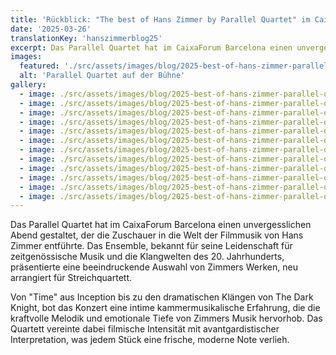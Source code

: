 ```yaml
---
title: 'Rückblick: "The best of Hans Zimmer by Parallel Quartet" im CaixaForum Barcelona'
date: '2025-03-26'
translationKey: 'hanszimmerblog25'
excerpt: Das Parallel Quartet hat im CaixaForum Barcelona einen unvergesslichen Abend gestaltet, der die Zuschauer in die Welt der Filmmusik von Hans Zimmer entführte
images:
  featured: './src/assets/images/blog/2025-best-of-hans-zimmer-parallel-quartet-01.jpg'
  alt: 'Parallel Quartet auf der Bühne'
gallery:
  - image: ./src/assets/images/blog/2025-best-of-hans-zimmer-parallel-quartet-02.jpg
  - image: ./src/assets/images/blog/2025-best-of-hans-zimmer-parallel-quartet-03.jpg
  - image: ./src/assets/images/blog/2025-best-of-hans-zimmer-parallel-quartet-04.jpg
  - image: ./src/assets/images/blog/2025-best-of-hans-zimmer-parallel-quartet-05.jpg
  - image: ./src/assets/images/blog/2025-best-of-hans-zimmer-parallel-quartet-06.jpg
  - image: ./src/assets/images/blog/2025-best-of-hans-zimmer-parallel-quartet-07.jpg
  - image: ./src/assets/images/blog/2025-best-of-hans-zimmer-parallel-quartet-08.jpg
  - image: ./src/assets/images/blog/2025-best-of-hans-zimmer-parallel-quartet-09.jpg
  - image: ./src/assets/images/blog/2025-best-of-hans-zimmer-parallel-quartet-10.jpg
  - image: ./src/assets/images/blog/2025-best-of-hans-zimmer-parallel-quartet-11.jpg
  - image: ./src/assets/images/blog/2025-best-of-hans-zimmer-parallel-quartet-12.jpg
  - image: ./src/assets/images/blog/2025-best-of-hans-zimmer-parallel-quartet-13.jpg
---
```


Das Parallel Quartet hat im CaixaForum Barcelona einen unvergesslichen Abend gestaltet, der die Zuschauer in die Welt der Filmmusik von Hans Zimmer entführte. Das Ensemble, bekannt für seine Leidenschaft für zeitgenössische Musik und die Klangwelten des 20. Jahrhunderts, präsentierte eine beeindruckende Auswahl von Zimmers Werken, neu arrangiert für Streichquartett.

Von "Time" aus Inception bis zu den dramatischen Klängen von The Dark Knight, bot das Konzert eine intime kammermusikalische Erfahrung, die die kraftvolle Melodik und emotionale Tiefe von Zimmers Musik hervorhob. Das Quartett vereinte dabei filmische Intensität mit avantgardistischer Interpretation, was jedem Stück eine frische, moderne Note verlieh.
